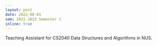 ```yaml
---
layout: post
date: 2022-08-01
sem: 2022-2023 Semester 1
inline: true
---
```


Teaching Assistant for CS2040 Data Structures and Algorithms in NUS.